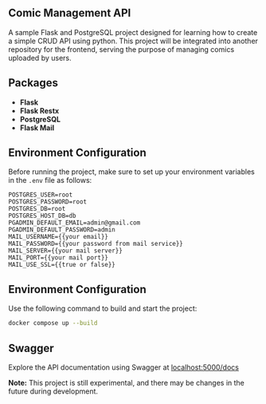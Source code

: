## Comic Management API

A sample Flask and PostgreSQL project designed for learning how to create a simple CRUD API using python. This project will be integrated into another repository for the frontend, serving the purpose of managing comics uploaded by users.

## Packages
- **Flask**
- **Flask Restx**
- **PostgreSQL**
- **Flask Mail**

## Environment Configuration

Before running the project, make sure to set up your environment variables in the `.env` file as follows:

```env
POSTGRES_USER=root
POSTGRES_PASSWORD=root
POSTGRES_DB=root
POSTGRES_HOST_DB=db
PGADMIN_DEFAULT_EMAIL=admin@gmail.com
PGADMIN_DEFAULT_PASSWORD=admin
MAIL_USERNAME={{your email}}
MAIL_PASSWORD={{your password from mail service}}
MAIL_SERVER={{your mail server}}
MAIL_PORT={{your mail port}}
MAIL_USE_SSL={{true or false}}

```

## Environment Configuration
Use the following command to build and start the project:


```bash
docker compose up --build
```
## Swagger
Explore the API documentation using Swagger at [localhost:5000/docs](http://localhost:5000/docs)

**Note:**
This project is still experimental, and there may be changes in the future during development.
